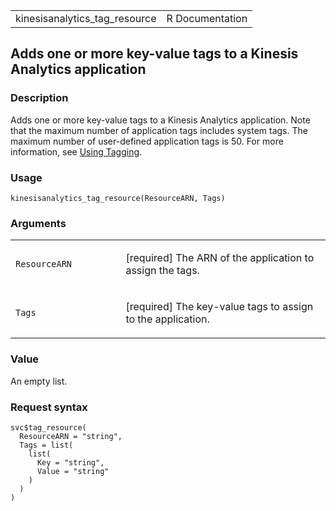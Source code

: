 <table style="width: 100%;">
<tbody>
<tr class="odd">
<td>kinesisanalytics_tag_resource</td>
<td style="text-align: right;">R Documentation</td>
</tr>
</tbody>
</table>

## Adds one or more key-value tags to a Kinesis Analytics application

### Description

Adds one or more key-value tags to a Kinesis Analytics application. Note
that the maximum number of application tags includes system tags. The
maximum number of user-defined application tags is 50. For more
information, see [Using
Tagging](https://docs.aws.amazon.com/kinesisanalytics/latest/dev/how-tagging.html).

### Usage

    kinesisanalytics_tag_resource(ResourceARN, Tags)

### Arguments

<table>
<colgroup>
<col style="width: 35%" />
<col style="width: 65%" />
</colgroup>
<tbody>
<tr class="odd">
<td><code
id="kinesisanalytics_tag_resource_:_ResourceARN">ResourceARN</code></td>
<td><p>[required] The ARN of the application to assign the
tags.</p></td>
</tr>
<tr class="even">
<td><code id="kinesisanalytics_tag_resource_:_Tags">Tags</code></td>
<td><p>[required] The key-value tags to assign to the
application.</p></td>
</tr>
</tbody>
</table>

### Value

An empty list.

### Request syntax

    svc$tag_resource(
      ResourceARN = "string",
      Tags = list(
        list(
          Key = "string",
          Value = "string"
        )
      )
    )
